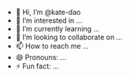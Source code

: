 - 👋 Hi, I’m @kate-dao
- 👀 I’m interested in ...
- 🌱 I’m currently learning ...
- 💞️ I’m looking to collaborate on ...
- 📫 How to reach me ...
- 😄 Pronouns: ...
- ⚡ Fun fact: ...

<!---
kate-dao/kate-dao is a ✨ special ✨ repository because its `README.md` (this file) appears on your GitHub profile.
You can click the Preview link to take a look at your changes.
--->

